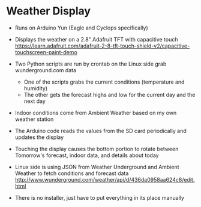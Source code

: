 Weather Display
========

* Runs on Arduino Yun (Eagle and Cyclops specifically)

* Displays the weather on a 2.8" Adafruit TFT with capacitive touch
https://learn.adafruit.com/adafruit-2-8-tft-touch-shield-v2/capacitive-touchscreen-paint-demo

* Two Python scripts are run by crontab on the Linux side grab wunderground.com data
  - One of the scripts grabs the current conditions (temperature and humidity)
  - The other gets the forecast highs and low for the current day and the next day

* Indoor conditions come from Ambient Weather based on my own weather station

* The Arduino code reads the values from the SD card periodically and updates the display

* Touching the display causes the bottom portion to rotate between Tomorrow's forecast, indoor data, and details about today

* Linux side is using JSON from Weather Underground and Ambient Weather to fetch conditions and forecast data
http://www.wunderground.com/weather/api/d/436da0958aa624c8/edit.html

* There is no installer, just have to put everything in its place manually
